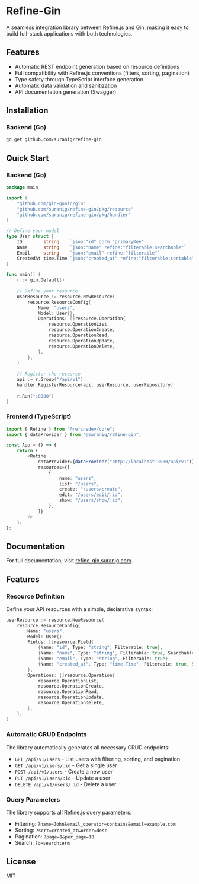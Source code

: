 # Refine-Gin

A seamless integration library between Refine.js and Gin, making it easy to build full-stack applications with both technologies.

## Features

- Automatic REST endpoint generation based on resource definitions
- Full compatibility with Refine.js conventions (filters, sorting, pagination)
- Type safety through TypeScript interface generation
- Automatic data validation and sanitization
- API documentation generation (Swagger)

## Installation

### Backend (Go)

```bash
go get github.com/suranig/refine-gin
```

## Quick Start

### Backend (Go)

```go
package main

import (
    "github.com/gin-gonic/gin"
    "github.com/suranig/refine-gin/pkg/resource"
    "github.com/suranig/refine-gin/pkg/handler"
)

// Define your model
type User struct {
    ID        string    `json:"id" gorm:"primaryKey"`
    Name      string    `json:"name" refine:"filterable;searchable"`
    Email     string    `json:"email" refine:"filterable"`
    CreatedAt time.Time `json:"created_at" refine:"filterable;sortable"`
}

func main() {
    r := gin.Default()
    
    // Define your resource
    userResource := resource.NewResource(
        resource.ResourceConfig{
            Name: "users",
            Model: User{},
            Operations: []resource.Operation{
                resource.OperationList, 
                resource.OperationCreate, 
                resource.OperationRead, 
                resource.OperationUpdate, 
                resource.OperationDelete,
            },
        },
    )
    
    // Register the resource
    api := r.Group("/api/v1")
    handler.RegisterResource(api, userResource, userRepository)
    
    r.Run(":8080")
}
```

### Frontend (TypeScript)

```typescript
import { Refine } from "@refinedev/core";
import { dataProvider } from "@suranig/refine-gin";

const App = () => {
    return (
        <Refine
            dataProvider={dataProvider("http://localhost:8080/api/v1")}
            resources={[
                {
                    name: "users",
                    list: "/users",
                    create: "/users/create",
                    edit: "/users/edit/:id",
                    show: "/users/show/:id",
                },
            ]}
        />
    );
};
```

## Documentation

For full documentation, visit [refine-gin.suranig.com](https://refine-gin.suranig.com).

## Features

### Resource Definition

Define your API resources with a simple, declarative syntax:

```go
userResource := resource.NewResource(
    resource.ResourceConfig{
        Name: "users",
        Model: User{},
        Fields: []resource.Field{
            {Name: "id", Type: "string", Filterable: true},
            {Name: "name", Type: "string", Filterable: true, Searchable: true},
            {Name: "email", Type: "string", Filterable: true},
            {Name: "created_at", Type: "time.Time", Filterable: true, Sortable: true},
        },
        Operations: []resource.Operation{
            resource.OperationList, 
            resource.OperationCreate, 
            resource.OperationRead, 
            resource.OperationUpdate, 
            resource.OperationDelete,
        },
    },
)
```

### Automatic CRUD Endpoints

The library automatically generates all necessary CRUD endpoints:

- `GET /api/v1/users` - List users with filtering, sorting, and pagination
- `GET /api/v1/users/:id` - Get a single user
- `POST /api/v1/users` - Create a new user
- `PUT /api/v1/users/:id` - Update a user
- `DELETE /api/v1/users/:id` - Delete a user

### Query Parameters

The library supports all Refine.js query parameters:

- Filtering: `?name=John&email_operator=contains&email=example.com`
- Sorting: `?sort=created_at&order=desc`
- Pagination: `?page=1&per_page=10`
- Search: `?q=searchterm`

## License
MIT